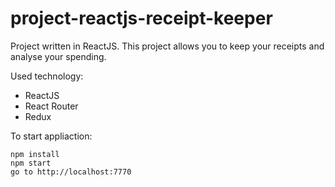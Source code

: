 # project-reactjs-receipt-keeper
Project written in ReactJS. This project allows you to keep your receipts and analyse your spending.

Used technology:
- ReactJS
- React Router
- Redux

To start appliaction:
```
npm install
npm start
go to http://localhost:7770
```

